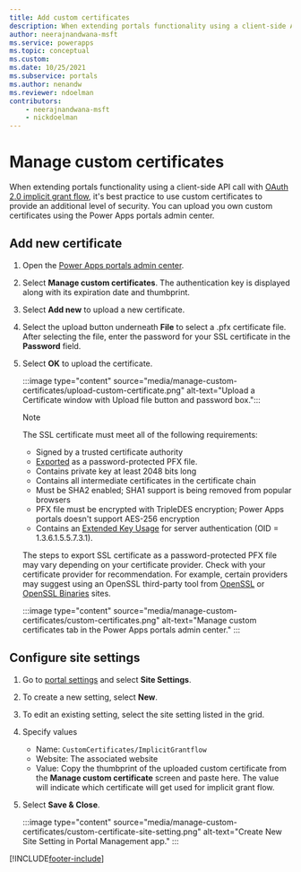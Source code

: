 ```yaml
---
title: Add custom certificates
description: When extending portals functionality using a client-side API call with OAuth 2.0 implicit grant flow, configure custom certificates for added security.
author: neerajnandwana-msft
ms.service: powerapps
ms.topic: conceptual
ms.custom: 
ms.date: 10/25/2021
ms.subservice: portals
ms.author: nenandw
ms.reviewer: ndoelman
contributors:
    - neerajnandwana-msft
    - nickdoelman
---
```


# Manage custom certificates

When extending portals functionality using a client-side API call with [OAuth 2.0 implicit grant flow](../oauth-implicit-grant-flow.md), it's best practice to use custom certificates to provide an additional level of security. You can upload you own custom certificates using the Power Apps portals admin center.

## Add new certificate

1. Open the [Power Apps portals admin center](admin-overview.md).

1. Select **Manage custom certificates**. The authentication key is displayed along with its expiration date and thumbprint.

1. Select **Add new** to upload a new certificate.

1. Select the upload button underneath **File** to select a .pfx certificate file. After selecting the file, enter the password for your SSL certificate in the **Password** field.

1. Select **OK** to upload the certificate.

    :::image type="content" source="media/manage-custom-certificates/upload-custom-certificate.png" alt-text="Upload a Certificate window with Upload file button and password box.":::

     > [!NOTE]
     > The SSL certificate must meet all of the following requirements:
     > - Signed by a trusted certificate authority
     > - [Exported](/powershell/module/pkiclient/export-pfxcertificate?view=windowsserver2019-ps) as a password-protected PFX file.
     > - Contains private key at least 2048 bits long
     > - Contains all intermediate certificates in the certificate chain
     > - Must be SHA2 enabled; SHA1 support is being removed from popular browsers
     > - PFX file must be encrypted with TripleDES encryption; Power Apps portals doesn't support AES-256 encryption
     > - Contains an [Extended Key Usage](https://en.wikipedia.org/w/index.php?title=X.509&section=4#Extensions_informing_a_specific_usage_of_a_certificate) for server authentication (OID = 1.3.6.1.5.5.7.3.1).
     > 
     > The steps to export SSL certificate as a password-protected PFX file may vary depending on your certificate provider. Check with your certificate provider for recommendation. For example, certain providers may suggest using an OpenSSL third-party tool from [OpenSSL](https://www.openssl.org/) or [OpenSSL Binaries](https://wiki.openssl.org/index.php/Binaries) sites. 


    :::image type="content" source="media/manage-custom-certificates/custom-certificates.png" alt-text="Manage custom certificates tab in the Power Apps portals admin center." :::

## Configure site settings

1. Go to [portal settings](../manage-existing-portals.md#settings) and select **Site Settings**.

1. To create a new setting, select **New**.

1. To edit an existing setting, select the site setting listed in the grid.

1. Specify values 
    - Name: `CustomCertificates/ImplicitGrantflow`
	- Website: The associated website
	- Value: Copy the thumbprint of the uploaded custom certificate from the **Manage custom certificate** screen and paste here. The value will indicate which certificate will get used for implicit grant flow. 
	
1. Select **Save & Close**.

    :::image type="content" source="media/manage-custom-certificates/custom-certificate-site-setting.png" alt-text="Create New Site Setting in Portal Management app." :::

[!INCLUDE[footer-include](../../../includes/footer-banner.md)]

